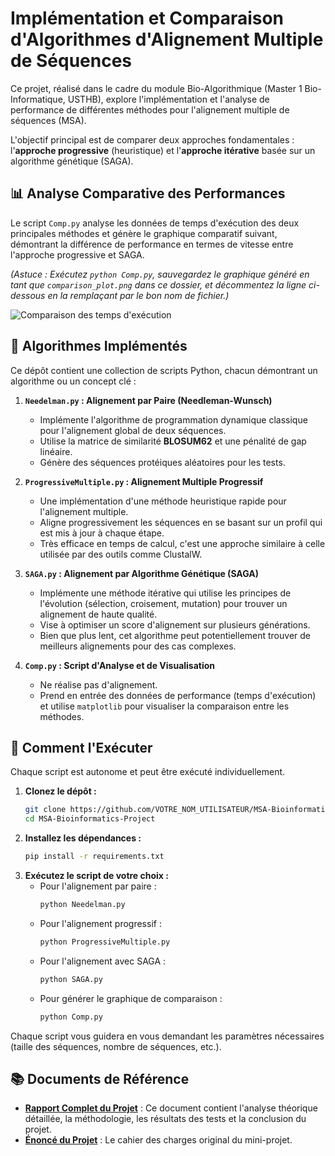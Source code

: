 # Implémentation et Comparaison d'Algorithmes d'Alignement Multiple de Séquences

Ce projet, réalisé dans le cadre du module Bio-Algorithmique (Master 1 Bio-Informatique, USTHB), explore l'implémentation et l'analyse de performance de différentes méthodes pour l'alignement multiple de séquences (MSA).

L'objectif principal est de comparer deux approches fondamentales : l'**approche progressive** (heuristique) et l'**approche itérative** basée sur un algorithme génétique (SAGA).

## 📊 Analyse Comparative des Performances

Le script `Comp.py` analyse les données de temps d'exécution des deux principales méthodes et génère le graphique comparatif suivant, démontrant la différence de performance en termes de vitesse entre l'approche progressive et SAGA.

*(Astuce : Exécutez `python Comp.py`, sauvegardez le graphique généré en tant que `comparison_plot.png` dans ce dossier, et décommentez la ligne ci-dessous en la remplaçant par le bon nom de fichier.)*

![Comparaison des temps d'exécution](./comparison_plot.png)

## 🤖 Algorithmes Implémentés

Ce dépôt contient une collection de scripts Python, chacun démontrant un algorithme ou un concept clé :

1.  **`Needelman.py` : Alignement par Paire (Needleman-Wunsch)**
    - Implémente l'algorithme de programmation dynamique classique pour l'alignement global de deux séquences.
    - Utilise la matrice de similarité **BLOSUM62** et une pénalité de gap linéaire.
    - Génère des séquences protéiques aléatoires pour les tests.

2.  **`ProgressiveMultiple.py` : Alignement Multiple Progressif**
    - Une implémentation d'une méthode heuristique rapide pour l'alignement multiple.
    - Aligne progressivement les séquences en se basant sur un profil qui est mis à jour à chaque étape.
    - Très efficace en temps de calcul, c'est une approche similaire à celle utilisée par des outils comme ClustalW.

3.  **`SAGA.py` : Alignement par Algorithme Génétique (SAGA)**
    - Implémente une méthode itérative qui utilise les principes de l'évolution (sélection, croisement, mutation) pour trouver un alignement de haute qualité.
    - Vise à optimiser un score d'alignement sur plusieurs générations.
    - Bien que plus lent, cet algorithme peut potentiellement trouver de meilleurs alignements pour des cas complexes.

4.  **`Comp.py` : Script d'Analyse et de Visualisation**
    - Ne réalise pas d'alignement.
    - Prend en entrée des données de performance (temps d'exécution) et utilise `matplotlib` pour visualiser la comparaison entre les méthodes.

## 🚀 Comment l'Exécuter

Chaque script est autonome et peut être exécuté individuellement.

1.  **Clonez le dépôt :**
    ```bash
    git clone https://github.com/VOTRE_NOM_UTILISATEUR/MSA-Bioinformatics-Project.git
    cd MSA-Bioinformatics-Project
    ```
2.  **Installez les dépendances :**
    ```bash
    pip install -r requirements.txt
    ```
3.  **Exécutez le script de votre choix :**
    - Pour l'alignement par paire :
      ```bash
      python Needelman.py
      ```
    - Pour l'alignement progressif :
      ```bash
      python ProgressiveMultiple.py
      ```
    - Pour l'alignement avec SAGA :
      ```bash
      python SAGA.py
      ```
    - Pour générer le graphique de comparaison :
      ```bash
      python Comp.py
      ```
Chaque script vous guidera en vous demandant les paramètres nécessaires (taille des séquences, nombre de séquences, etc.).

## 📚 Documents de Référence
- **[Rapport Complet du Projet](./rapport_alignement_multiple.pdf)** : Ce document contient l'analyse théorique détaillée, la méthodologie, les résultats des tests et la conclusion du projet.
- **[Énoncé du Projet](./enonce_projet.pdf)** : Le cahier des charges original du mini-projet.